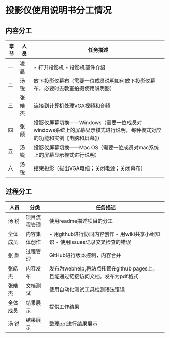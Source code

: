 # 投影仪使用说明书分工情况

## 内容分工
|章节|人员|任务描述|
|  ----  | ----  | ----  |
|一|凌 晨|- 打开投影机 - 投影机部件介绍|
|二|汤 锐|放下投影仪幕布（需要一位成员说明如何放下投影仪幕布，必要时去教室拍摄使用说明图）|
|三|张皓杰|连接到计算机处理VGA视频和音频|
|四|张 颜|投影仪屏幕切换——Windows（需要一位成员对windows系统上的屏幕显示模式进行说明，每种模式对应的功能和实例【电脑和屏幕】）|
|五|汤 锐|投影仪屏幕切换——Mac OS（需要一位成员对mac系统上的屏幕显示模式进行说明）|
|六|汤 锐|结束投影（拔出VGA电缆；关闭电源；关闭幕布）|

## 过程分工

|人员|分类|任务描述|
|  ----  | ----  | ----  |
|汤  锐|项目流程管理|使用readme描述项目的分工|
|全体成员|内容集体创作|- 用github进行协同内容创作 - 用wiki共享小组知识 - 使用issues记录交叉检查的错误|
|张  颜|过程管理|GitHub进行版本控制，内容合并|
|张皓杰|内容发布|发布为webhelp,将站点托管在github pages上。且能通过链接访问文档。发布为pdf格式|
|张皓杰|文档测试|使用自动化测试工具检测语法错误|
|全体成员|结果展示|提供工作结果|
|汤 锐|结果展示|整理ppt进行结果展示|

